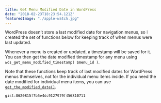```yaml
---
title: Get Menu Modified Date in WordPress
date: "2018-02-23T18:23:54.121Z"
featuredImage: "./apple-watch.jpg"
---
```


WordPress doesn’t store a last modified date for navigation menus, so I created the set of functions below for keeping track of when menus were last updated.

Whenever a menu is created or updated, a timestamp will be saved for it. You can then get the date modified timestamp for any menu using `wds_get_menu_modified_timestamp( $menu_id )`.

Note that these functions keep track of last modified dates for WordPress menus themselves, not for the individual menu items inside. If you need the date modified for individual menu items, you can use [`get_the_modified_date()`](https://developer.wordpress.org/reference/functions/get_the_modified_date/).

`gist:8620815f7b5e4dc9127979f456810711`
